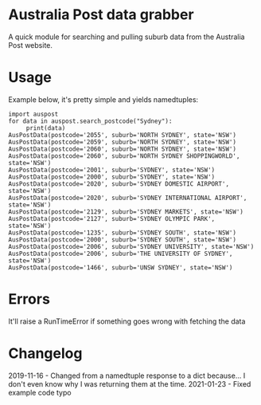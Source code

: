# Australia Post data grabber

A quick module for searching and pulling suburb data from the Australia Post website.

# Usage

Example below, it's pretty simple and yields namedtuples:

    import auspost
    for data in auspost.search_postcode("Sydney"):
         print(data)
    AusPostData(postcode='2055', suburb='NORTH SYDNEY', state='NSW')
    AusPostData(postcode='2059', suburb='NORTH SYDNEY', state='NSW')
    AusPostData(postcode='2060', suburb='NORTH SYDNEY', state='NSW')
    AusPostData(postcode='2060', suburb='NORTH SYDNEY SHOPPINGWORLD', state='NSW')
    AusPostData(postcode='2001', suburb='SYDNEY', state='NSW')
    AusPostData(postcode='2000', suburb='SYDNEY', state='NSW')
    AusPostData(postcode='2020', suburb='SYDNEY DOMESTIC AIRPORT', state='NSW')
    AusPostData(postcode='2020', suburb='SYDNEY INTERNATIONAL AIRPORT', state='NSW')
    AusPostData(postcode='2129', suburb='SYDNEY MARKETS', state='NSW')
    AusPostData(postcode='2127', suburb='SYDNEY OLYMPIC PARK', state='NSW')
    AusPostData(postcode='1235', suburb='SYDNEY SOUTH', state='NSW')
    AusPostData(postcode='2000', suburb='SYDNEY SOUTH', state='NSW')
    AusPostData(postcode='2006', suburb='SYDNEY UNIVERSITY', state='NSW')
    AusPostData(postcode='2006', suburb='THE UNIVERSITY OF SYDNEY', state='NSW')
    AusPostData(postcode='1466', suburb='UNSW SYDNEY', state='NSW')

# Errors

It'll raise a RunTimeError if something goes wrong with fetching the data

# Changelog

2019-11-16 - Changed from a namedtuple response to a dict because... I don't even know why I was returning them at the time.
2021-01-23 - Fixed example code typo
